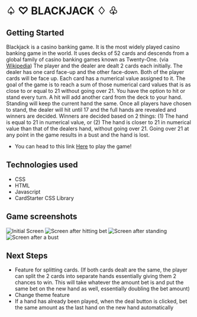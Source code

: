 # ♤ ♡ BLACKJACK ♢ ♧

## Getting Started
Blackjack is a casino banking game. It is the most widely played casino banking game in the world. It uses decks of 52 cards and descends from a global family of casino banking games known as Twenty-One. (via [Wikipedia](https://en.wikipedia.org/wiki/Blackjack)) The player and the dealer are dealt 2 cards each initially. The dealer has one card face-up and the other face-down. Both of the player cards will be face up. Each card has a numerical value assigned to it. The goal of the game is to reach a sum of those numerical card values that is as close to or equal to 21 without going over 21. You have the option to hit or stand every turn. A hit will add another card from the deck to your hand. Standing will keep the current hand the same. Once all players have chosen to stand, the dealer will hit until 17 and the full hands are revealed and winners are decided. Winners are decided based on 2 things: (1) The hand is equal to 21 in numerical value, or (2) The hand is closer to 21 in numerical value than that of the dealers hand, without going over 21. Going over 21 at any point in the game results in a bust and the hand is lost. 
- You can head to this link [Here](https://lmikszta1.github.io/Blackjack-Project/) to play the game!

## Technologies used
- CSS
- HTML
- Javascript
- CardStarter CSS Library

## Game screenshots
<img src="https://i.imgur.com/PJkOFfk.png" alt="Initial Screen">
<img src="https://i.imgur.com/5SWh3es.png" alt="Screen after hitting bet">
<img src="https://i.imgur.com/zZEeXcR.png" alt="Screen after standing">
<img src="https://i.imgur.com/C9uR5HI.png" alt="Screen after a bust">

## Next Steps
- Feature for splitting cards. (If both cards dealt are the same, the player can split the 2 cards into separate hands essentially giving them 2 chances to win. This will take whatever the amount bet is and put the same bet on the new hand as well, essentially doubling the bet amount) 
- Change theme feature
- If a hand has already been played, when the deal button is clicked, bet the same amount as the last hand on the new hand automatically